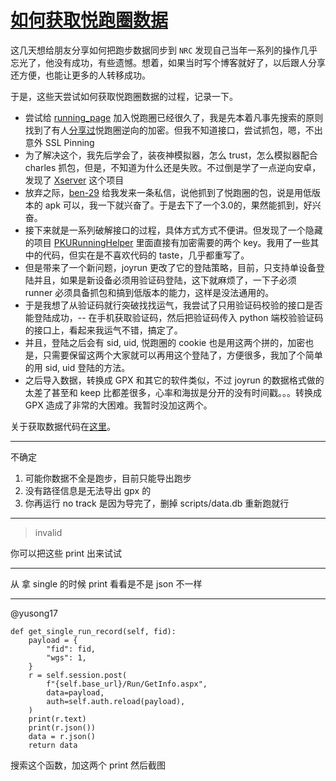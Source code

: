 # [如何获取悦跑圈数据](https://github.com/yihong0618/gitblog/issues/197)

这几天想给朋友分享如何把跑步数据同步到 `NRC` 发现自己当年一系列的操作几乎忘光了，他没有成功，有些遗憾。想着，如果当时写个博客就好了，以后跟人分享还方便，也能让更多的人转移成功。

于是，这些天尝试如何获取悦跑圈数据的过程，记录一下。

- 尝试给 [running_page](https://github.com/yihong0618/running_page) 加入悦跑圈已经很久了，我是先本着凡事先搜索的原则找到了有人[分享过](https://github.com/sumous/anti_sign)悦跑圈逆向的加密。但我不知道接口，尝试抓包，嗯，不出意外 SSL Pinning
- 为了解决这个，我先后学会了，装夜神模拟器，怎么 trust，怎么模拟器配合 charles 抓包，但是，不知道为什么还是失败。不过倒是学了一点逆向安卓，发现了 [Xserver](https://github.com/monkeylord/XServer) 这个项目
- 放弃之际，[ben-29](https://github.com/ben-29) 给我发来一条私信，说他抓到了悦跑圈的包，说是用低版本的 apk 可以，我一下就兴奋了。于是去下了一个3.0的，果然能抓到，好兴奋。
- 接下来就是一系列破解接口的过程，具体方式方式不便讲。但发现了一个隐藏的项目 [PKURunningHelper](https://github.com/fieryd/PKURunningHelper) 里面直接有加密需要的两个 key。我用了一些其中的代码，但实在是不喜欢代码的 taste，几乎都重写了。
- 但是带来了一个新问题，joyrun 更改了它的登陆策略，目前，只支持单设备登陆并且，如果是新设备必须用验证码登陆，这下就麻烦了，一下子必须 runner 必须具备抓包和搞到低版本的能力，这样是没法通用的。
- 于是我想了从验证码就行突破找找运气，我尝试了只用验证码校验的接口是否能登陆成功，-- 在手机获取验证码，然后把验证码传入 python 端校验验证码的接口上，看起来我运气不错，搞定了。
- 并且，登陆之后会有 sid, uid, 悦跑圈的 cookie 也是用这两个拼的，加密也是，只需要保留这两个大家就可以再用这个登陆了，方便很多，我加了个简单的用 sid, uid 登陆的方法。
- 之后导入数据，转换成 GPX 和其它的软件类似，不过 joyrun 的数据格式做的太差了甚至和 keep 比都差很多，心率和海拔是分开的没有时间戳。。。转换成 GPX 造成了非常的大困难。我暂时没加这两个。

关于获取数据代码在[这里](https://github.com/yihong0618/running_page/blob/master/scripts/joyrun_sync.py)。

---

不确定
1. 可能你数据不全是跑步，目前只能导出跑步
2. 没有路径信息是无法导出 gpx 的
3. 你再运行 no track 是因为导完了，删掉 scripts/data.db 重新跑就行

---

> invalid

你可以把这些 print 出来试试

---

从 拿 single 的时候 print 看看是不是 json 不一样

---

@yusong17 

    def get_single_run_record(self, fid):
        payload = {
            "fid": fid,
            "wgs": 1,
        }
        r = self.session.post(
            f"{self.base_url}/Run/GetInfo.aspx",
            data=payload,
            auth=self.auth.reload(payload),
        )
        print(r.text)
        print(r.json())
        data = r.json()
        return data


搜索这个函数，加这两个 print 然后截图